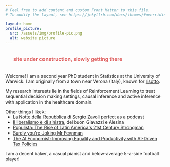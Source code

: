 ```yaml
---
# Feel free to add content and custom Front Matter to this file.
# To modify the layout, see https://jekyllrb.com/docs/themes/#overriding-theme-defaults

layout: home
profile_picture:
  src: /assets/img/profile-pic.png
  alt: website picture
---
```


<p style="background-color: hex; color: #e06666; border-radius: 4px; font-size: 16px; padding: 20px; margin: 5px;" align="justify"><b>site under construction, slowly getting there </b></p>

<p>
  Welcome! I am a second year PhD student in Statistics at the University of Warwick. I am originally from a town near Verona (Italy), known for <a href="https://www.youtube.com/watch?v=TFRX_qhPKnc">risotto</a>.
</p>

<p>
  My research interests lie in the fields of Reinforcement Learning to treat sequential decision making settings, causal inference and active inference with application in the healthcare domain.
</p>


<p>
  Other things I likek:
  <ul style="margin-top:-15px;">
    <li> <a href="https://www.ibs.it/liberismo-di-sinistra-ebook-alberto-alesina/e/9788865763520">La Notte della Repubblica di Sergio Zavoli</a> perfect as a podcast </li>
    <li> <a href="[https://www.ibs.it/liberismo-di-sinistra-ebook-alberto-alesina/e/9788865763520](https://www.raiplay.it/programmi/lanottedellarepubblica)">Il liberalismo è di sinistra</a>, del buon Giavazzi e Alesina </li>
    <li> <a href="https://www.waterstones.com/book/populista/will-grant/9781789543971">Populista: The Rise of Latin America's 21st Century Strongman</a> </li>
    <li> <a href="https://www.amazon.co.uk/Surely-Youre-Joking-Feynman-Adventures/dp/009917331X">Surely you're Joking Mr Feynman</a>  </li>
    <li> <a href="https://blog.salesforceairesearch.com/the-ai-economist/#:~:text=The%20AI%20Economist%20is%20a,collectively%20learning%20using%20reinforcement%20learning.">The AI Economist: Improving Equality and Productivity with AI-Driven Tax Policies</a></li>
  </ul>
</p>

<p>
  I am a decent baker, a casual pianist and below-average 5-a-side football player!
</p>
